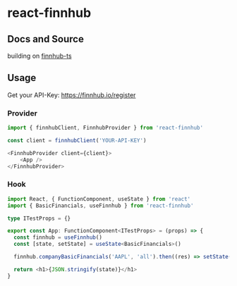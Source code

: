 # react-finnhub

## Docs and Source

building on [finnhub-ts](https://github.com/Rupert-com/finnhub-ts#readme)

## Usage
Get your API-Key: https://finnhub.io/register
### Provider

```typescript
import { finnhubClient, FinnhubProvider } from 'react-finnhub'

const client = finnhubClient('YOUR-API-KEY')

<FinnhubProvider client={client}>
    <App />
</FinnhubProvider>
```

### Hook

```typescript
import React, { FunctionComponent, useState } from 'react'
import { BasicFinancials, useFinnhub } from 'react-finnhub'

type ITestProps = {}

export const App: FunctionComponent<ITestProps> = (props) => {
  const finnhub = useFinnhub()
  const [state, setState] = useState<BasicFinancials>()

  finnhub.companyBasicFinancials('AAPL', 'all').then((res) => setState(res.data))

  return <h1>{JSON.stringify(state)}</h1>
}
```
